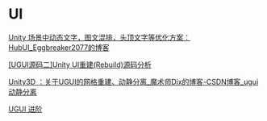 # UI

[Unity 场景中动态文字，图文混排，头顶文字等优化方案： HubUI_Eggbreaker2077的博客](https://blog.csdn.net/weixin_38027841/article/details/116093515)

[[UGUI源码二]Unity UI重建(Rebuild)源码分析](https://mbd.baidu.com/ug_share/mbox/4a83aa9e65/share?product=smartapp&tk=b83b956a953e188f4c06cedbe65539d5&share_url=https%3A%2F%2Fwjrsbu.smartapps.cn%2Fpages%2Farticle%2Findex%3Fid%3D448293298%26isShared%3D1%26uid_f%3D1340694900241760256%26_swebfr%3D1%26_swebFromHost%3Dbaiduboxapp&domain=mbd.baidu.com)

[Unity3D ：关于UGUI的网格重建、动静分离_魔术师Dix的博客-CSDN博客_ugui动静分离](https://blog.csdn.net/cyf649669121/article/details/83142903)

[UGUI 进阶](https://zhuanlan.zhihu.com/p/157873376)
